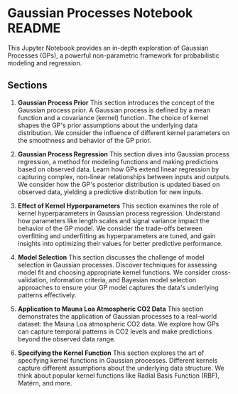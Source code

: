 # Gaussian Processes Notebook README

This Jupyter Notebook provides an in-depth exploration of Gaussian Processes (GPs), a powerful non-parametric framework for probabilistic modeling and regression.

## Sections

1. **Gaussian Process Prior**
   This section introduces the concept of the Gaussian process prior. A Gaussian process is defined by a mean function and a covariance (kernel) function. The choice of kernel shapes the GP's prior assumptions about the underlying data distribution. We consider the influence of different kernel parameters on the smoothness and behavior of the GP prior.

2. **Gaussian Process Regression**
   This section dives into Gaussian process regression, a method for modeling functions and making predictions based on observed data. Learn how GPs extend linear regression by capturing complex, non-linear relationships between inputs and outputs. We consider how the GP's posterior distribution is updated based on observed data, yielding a predictive distribution for new inputs.

3. **Effect of Kernel Hyperparameters**
   This section examines the role of kernel hyperparameters in Gaussian process regression. Understand how parameters like length scales and signal variance impact the behavior of the GP model. We consider the trade-offs between overfitting and underfitting as hyperparameters are tuned, and gain insights into optimizing their values for better predictive performance.

4. **Model Selection**
   This section discusses the challenge of model selection in Gaussian processes. Discover techniques for assessing model fit and choosing appropriate kernel functions. We consider cross-validation, information criteria, and Bayesian model selection approaches to ensure your GP model captures the data's underlying patterns effectively.

5. **Application to Mauna Loa Atmospheric CO2 Data**
   This section demonstrates the application of Gaussian processes to a real-world dataset: the Mauna Loa atmospheric CO2 data. We explore how GPs can capture temporal patterns in CO2 levels and make predictions beyond the observed data range. 

6. **Specifying the Kernel Function**
   This section explores the art of specifying kernel functions in Gaussian processes. Different kernels capture different assumptions about the underlying data structure. We think about popular kernel functions like Radial Basis Function (RBF), Matérn, and more.
